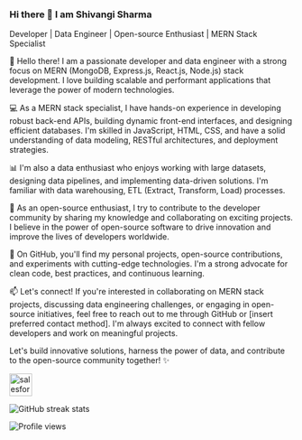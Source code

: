 ### Hi there 👋 I am Shivangi Sharma
Developer | Data Engineer | Open-source Enthusiast | MERN Stack Specialist

👋 Hello there! I am a passionate developer and data engineer with a strong focus on MERN (MongoDB, Express.js, React.js, Node.js) stack development. I love building scalable and performant applications that leverage the power of modern technologies.

💻 As a MERN stack specialist, I have hands-on experience in developing robust back-end APIs, building dynamic front-end interfaces, and designing efficient databases. I'm skilled in JavaScript, HTML, CSS, and have a solid understanding of data modeling, RESTful architectures, and deployment strategies.

📊 I'm also a data enthusiast who enjoys working with large datasets, designing data pipelines, and implementing data-driven solutions. I'm familiar with data warehousing, ETL (Extract, Transform, Load) processes.

🌱 As an open-source enthusiast, I try to contribute to the developer community by sharing my knowledge and collaborating on exciting projects. I believe in the power of open-source software to drive innovation and improve the lives of developers worldwide.

🚀 On GitHub, you'll find my personal projects, open-source contributions, and experiments with cutting-edge technologies. I'm a strong advocate for clean code, best practices, and continuous learning.

📫 Let's connect! If you're interested in collaborating on MERN stack projects, discussing data engineering challenges, or engaging in open-source initiatives, feel free to reach out to me through GitHub or [insert preferred contact method]. I'm always excited to connect with fellow developers and work on meaningful projects.

Let's build innovative solutions, harness the power of data, and contribute to the open-source community together! ✨

[<img src='https://cdn.jsdelivr.net/npm/simple-icons@3.0.1/icons/salesforce.svg' alt='salesforce' height='40'>](https://trailblazer.me/id/lchugani)  

![GitHub streak stats](https://github-readme-streak-stats.herokuapp.com/?user=shivynamic)  

![Profile views](https://gpvc.arturio.dev/shivynamic)  
<!--
**Shivynamic/Shivynamic** is a ✨ _special_ ✨ repository because its `README.md` (this file) appears on your GitHub profile.

Here are some ideas to get you started:

- 🔭 I’m currently working on ...
- 🌱 I’m currently learning ...
- 👯 I’m looking to collaborate on ...
- 🤔 I’m looking for help with ...
- 💬 Ask me about ...
- 📫 How to reach me: ...
- 😄 Pronouns: ...
- ⚡ Fun fact: ...
-->
